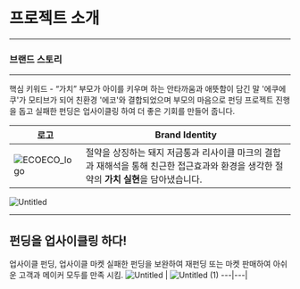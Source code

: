 # 프로젝트 소개
---

### 브랜드 스토리
---
핵심 키워드 - “가치”
부모가 아이를 키우며 하는 안타까움과 애뜻함이 담긴 말 '에쿠에쿠'가 모티브가 되어 친환경 '에코'와 결합되었으며 부모의 마음으로 펀딩 프로젝트 진행을 돕고 실패한 펀딩은 업사이클링 하여 더 좋은 기회를 만들어 줍니다.

|로고|**Brand Identity**|
|------|---|
|![ECOECO_logo](https://github.com/user-attachments/assets/cb6252d4-9b0a-456a-afd2-8a5142bb3e0e)|절약을 상징하는 돼지 저금통과 리사이클 마크의 결합과 재해석을 통해 친근한 접근효과와 환경을 생각한 절약의 **가치 실현**을 담아냈습니다.|

![Untitled](https://github.com/user-attachments/assets/ce7465c8-01c8-4c24-adbb-404267e475e1)

---
## 펀딩을 업사이클링 하다!
업사이클 펀딩, 업사이클 마켓
실패한 펀딩을 보완하여 재펀딩 또는 마켓 판매하여 아쉬운 고객과 메이커 모두를 만족 시킴.
![Untitled](https://github.com/user-attachments/assets/3228839d-d904-4630-b901-e96fd8bbc633) | ![Untitled (1)](https://github.com/user-attachments/assets/a4ff688b-aabb-498a-9b04-2220d0b51315)
---|---|

